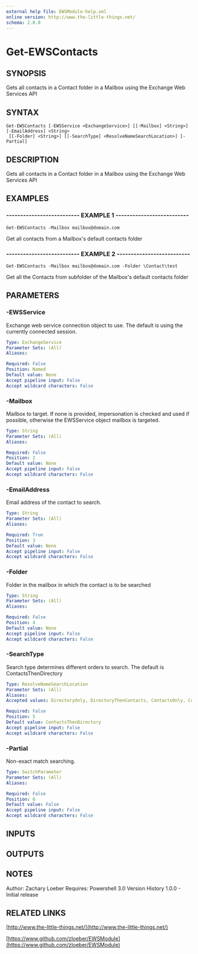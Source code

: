 ```yaml
---
external help file: EWSModule-help.xml
online version: http://www.the-little-things.net/
schema: 2.0.0
---
```


# Get-EWSContacts

## SYNOPSIS
Gets all contacts in a Contact folder in a Mailbox using the Exchange Web Services API

## SYNTAX

```
Get-EWSContacts [-EWSService <ExchangeService>] [[-Mailbox] <String>] [-EmailAddress] <String>
 [[-Folder] <String>] [[-SearchType] <ResolveNameSearchLocation>] [-Partial]
```

## DESCRIPTION
Gets all contacts in a Contact folder in a Mailbox using the Exchange Web Services API

## EXAMPLES

### -------------------------- EXAMPLE 1 --------------------------
```
Get-EWSContacts -Mailbox mailbox@domain.com
```

Get all contacts from a Mailbox's default contacts folder

### -------------------------- EXAMPLE 2 --------------------------
```
Get-EWSContacts -Mailbox mailbox@domain.com -Folder \Contact\test
```

Get all the Contacts from subfolder of the Mailbox's default contacts folder

## PARAMETERS

### -EWSService
Exchange web service connection object to use.
The default is using the currently connected session.

```yaml
Type: ExchangeService
Parameter Sets: (All)
Aliases: 

Required: False
Position: Named
Default value: None
Accept pipeline input: False
Accept wildcard characters: False
```

### -Mailbox
Mailbox to target.
If none is provided, impersonation is checked and used if possible, otherwise the EWSService object mailbox is targeted.

```yaml
Type: String
Parameter Sets: (All)
Aliases: 

Required: False
Position: 2
Default value: None
Accept pipeline input: False
Accept wildcard characters: False
```

### -EmailAddress
Email address of the contact to search.

```yaml
Type: String
Parameter Sets: (All)
Aliases: 

Required: True
Position: 3
Default value: None
Accept pipeline input: False
Accept wildcard characters: False
```

### -Folder
Folder in the mailbox in which the contact is to be searched

```yaml
Type: String
Parameter Sets: (All)
Aliases: 

Required: False
Position: 4
Default value: None
Accept pipeline input: False
Accept wildcard characters: False
```

### -SearchType
Search type determines different orders to search.
The default is ContactsThenDirectory

```yaml
Type: ResolveNameSearchLocation
Parameter Sets: (All)
Aliases: 
Accepted values: DirectoryOnly, DirectoryThenContacts, ContactsOnly, ContactsThenDirectory

Required: False
Position: 5
Default value: ContactsThenDirectory
Accept pipeline input: False
Accept wildcard characters: False
```

### -Partial
Non-exact match searching.

```yaml
Type: SwitchParameter
Parameter Sets: (All)
Aliases: 

Required: False
Position: 6
Default value: False
Accept pipeline input: False
Accept wildcard characters: False
```

## INPUTS

## OUTPUTS

## NOTES
Author: Zachary Loeber
Requires: Powershell 3.0
Version History
1.0.0 - Initial release

## RELATED LINKS

[http://www.the-little-things.net/](http://www.the-little-things.net/)

[https://www.github.com/zloeber/EWSModule](https://www.github.com/zloeber/EWSModule)

